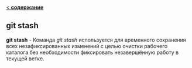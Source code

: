 [< **содержание**](./readme.md)

## git stash

**git stash** - Команда *git stash* используется для временного сохранения всех незафиксированных изменений с целью очистки рабочего каталога без необходимости фиксировать незавершённую работу в текущей ветке.